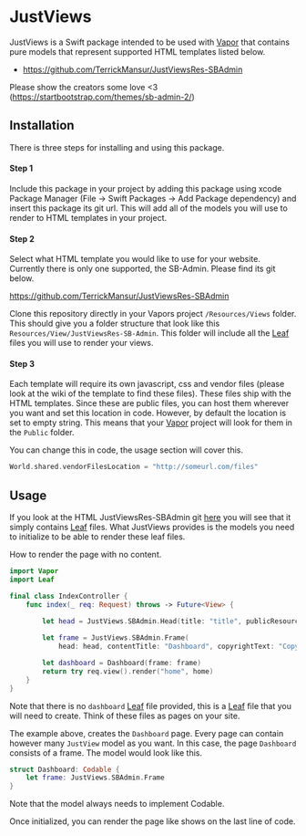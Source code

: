 # JustViews

JustViews is a Swift package intended to be used with [Vapor](https://vapor.codes/) that contains pure models that represent supported HTML templates listed below.

- https://github.com/TerrickMansur/JustViewsRes-SBAdmin

Please show the creators some love <3 (https://startbootstrap.com/themes/sb-admin-2/)

## Installation

There is three steps for installing and using this package. 

#### Step 1
Include this package in your project by adding this package using xcode Package Manager (File -> Swift Packages -> Add Package dependency) and insert this package its git url. This will add all of the models you will use to render to HTML templates in your project.

#### Step 2
Select what HTML template you would like to use for your website. Currently there is only one supported, the SB-Admin. Please find its git below.

https://github.com/TerrickMansur/JustViewsRes-SBAdmin

Clone this repository directly in your Vapors project `/Resources/Views` folder. This should give you a folder structure that look like this `Resources/View/JustViewsRes-SB-Admin`. This folder will include all the [Leaf](https://docs.vapor.codes/3.0/leaf/getting-started/) files you will use to render your views.

#### Step 3
Each template will require its own javascript, css and vendor files (please look at the wiki of the template to find these files). These files ship with the HTML templates. Since these are public files, you can host them wherever you want and set this location in code. However, by default the location is set to empty string. This means that your [Vapor](https://vapor.codes/) project will look for them in the `Public` folder. 

You can change this in code, the usage section will cover this.

```Swift
World.shared.vendorFilesLocation = "http://someurl.com/files"
```

## Usage

If you look at the HTML JustViewsRes-SBAdmin git [here](https://github.com/TerrickMansur/JustViewsRes-SBAdmin) you will see that it simply contains [Leaf](https://docs.vapor.codes/3.0/leaf/getting-started/) files. What JustViews provides is the models you need to initialize to be able to render these leaf files. 

How to render the page with no content. 

```Swift
import Vapor
import Leaf

final class IndexController {
    func index(_ req: Request) throws -> Future<View> {
 
        let head = JustViews.SBAdmin.Head(title: "title", publicResources: "")

        let frame = JustViews.SBAdmin.Frame(
            head: head, contentTitle: "Dashboard", copyrightText: "Copyright © Your Website 2019")

        let dashboard = Dashboard(frame: frame)
        return try req.view().render("home", home)
    }
}
```

Note that there is no `dashboard` [Leaf](https://docs.vapor.codes/3.0/leaf/getting-started/) file provided, this is a [Leaf](https://docs.vapor.codes/3.0/leaf/getting-started/) file that you will need to create. Think of these files as pages on your site. 

The example above, creates the `Dashboard` page. Every page can contain however many `JustView` model as you want. In this case, the page `Dashboard` consists of a frame. The model would look like this. 

```Swift
struct Dashboard: Codable {
    let frame: JustViews.SBAdmin.Frame
}
```

Note that the model always needs to implement Codable. 

Once initialized, you can render the page like shows on the last line of code.




